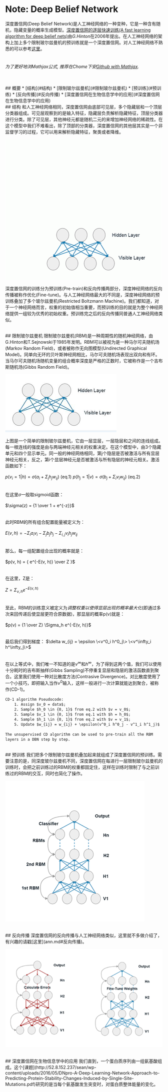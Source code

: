 # Note: Deep Belief Network
深度置信网(Deep Belief Network)是人工神经网络的一种变种，它是一种含有随机，隐藏变量的概率生成模型。[深度置信网的逐层快速训练(A fast learning algorithm for deep belief nets)](https://www.cs.toronto.edu/~hinton/absps/fastnc.pdf)由*G.Hinton*在2006年提出。在人工神经网络的架构上加上多个限制玻尔兹曼机的预训练就是一个深度置信网。对人工神经网络不熟悉的可以参考[这里](ann.md)。
<br>
<br>
###### 为了更好地浏Mathjax公式, 推荐在Chome下安[Github with Mathjax](https://chrome.google.com/webstore/detail/github-with-mathjax/ioemnmodlmafdkllaclgeombjnmnbima). 

<br>
## 概要
* [结构](#结构)
* [限制玻尔兹曼机](#限制玻尔兹曼机)
* [预训练](#预训练)
* [反向传播](#反向传播)
* [深度置信网在生物信息学中的应用](#深度置信网在生物信息学中的应用)

<br>
## 结构
和人工神经网络相同，深度置信网由底部可见层，多个隐藏层和一个顶层分类器组成。可见层观察到的是输入特征，隐藏层负责解析隐藏特征，顶层分类器进行分类。除了可见层，其他神经元都是随机二元的来增加神经网络的稀疏性。在这个模型中我们不难看出，除了顶部的分类器，深度置信网的其他层其实是一个非监督学习的过程，它可以用来解析隐藏特征，聚类或者降维。

![dbn](../assets/DBN.gif)

深度置信网的训练分为预训练(Pre-train)和反向传播两部分，深度神经网络的反向传播被称作优化(Fine-tune)。与人工神经网络最大的不同是，深度神经网络的预训练叠加了多个玻尔兹曼机(Restricted Boltzmann Machine)。我们都知道，对于一个神经网络而言，权重的初始值相当重要，而预训练的目的就是为整个神经网络提供一组较为优秀的初始权重。预训练完之后的反向传播同普通人工神经网络类似。

<br>
## 限制玻尔兹曼机
限制玻尔兹曼机(RBM)是一种周期性的随机神经网络，由G.Hinton和T.Sejnowski于1985年发明。RBM可以被视为是一种马尔可夫随机场(Markov Random Field)，或者被称作无向图模型(Undirected Graphical Model)。同单向无环的贝叶斯神经网相比，马尔可夫随机场表现出双向和有环。当马尔可夫随机场随机变量的组合概率深度是严格的正数时，它被称作是一个吉布斯随机场(Gibbs Random Field)。

![rbm](../assets/rbm.jpg)

上图是一个简单的限制玻尔兹曼机，它由一层显层，一层隐层和之间的连线组成。每一根连线的强度是由与两端神经元相关的权重决定。在这个模型中，由3个隐藏单元和四个显示单元。同一般的神经网络相同，第j个隐层是否被激活与所有显层神经元相关，反之，第i个显层神经元是否被激活与所有隐层的神经元相关。激活函数如下：
<br>
<br>
$p(v_i=1 | h) = \sigma(a_i + \Sigma_j h_j w_{ij})$  (eq.1)
$p(h_j=1 | v) = \sigma(b_j + \Sigma_i v_i w_{ij})$  (eq.2)
<br>
<br>
<br>
在这里$\sigma$一般取sigmoid函数：
<br>
<br>
$\sigma(z) = {1 \over 1 + e^{-z}}$
<br>
<br>
<br>
此时RBM的所有组合配置能量被定义为：
<br>
<br>
$E(v, h) = -\Sigma_i a_i v_i - \Sigma_j b_j h_j - \Sigma_{i, j} v_i h_j w_{ij}$
<br>
<br>
<br>
那么，每一组配置组合出现的概率就是：
<br>
<br>
$p(v, h) = { e^{-E(v, h)} \over Z }$
<br>
<br>
<br>
在这里，Z是：
<br>
<br>
$Z = \Sigma_{v, h} e^{-E(v, h)}$
<br>
<br>
<br>
至此，RBM的训练意义被定义为*调整权重以使得显层出现的概率最大化*(即通过多次来回传递后使显层更符合原数据)，那显层的概率p(v)就是：
<br>
<br>
$p(v) = {1 \over Z} \Sigma_h e^{-E(v, h)}$
<br>
<br>
<br>
最后我们得到梯度：
$\delta w_{ij} = \epsilon \<v^0_i h^0_j\> \<v^\infty_i h^\infty_j\>$
<br>
<br>
<br>
在以上等式中，我们唯一不知道的是$v^\infty$和$h^\infty$，为了得到这两个值，我们可以使用十分耗时的吉布斯抽样(Gibbs Sampling)不停重复显层和隐层的激活函数直到聚合。这里我们使用一种对比散度方法(Contrasive Divergence)。对比散度使用了一个小技巧，即把输入当作$v^0$输入，这样一般进行一次计算就能达到聚合，被称作(CD-1)。
<br>
```
CD-1 algorithm Pseudocode:
    1. Assign $v_0 = data$;
    2. Sample $h_0 \in {0, 1}$ from eq.2 with $v = v_0$;
    3. Sample $v_1 \in {0, 1}$ from eq.1 with $h = h_0$;
    4. Sample $h_1 \in {0, 1}$ from eq.2 with $v = v_1$;
    5. Update $w_{ij} = w_{ij} + \epsilon(v^0_i h^0_j - v^1_i h^1_j)$

The unsupervised CD algorithm can be used to pre-train all the RBM layers in a DBN step by step.
```

<br>
## 预训练
我们把多个限制玻尔兹曼机叠加起来就组成了深度置信网的预训练。需要注意的是，同深度玻尔兹曼机不同，深度置信网在每进行一层限制玻尔兹曼机的训练时，会把之前训练过的RBM的权重都固定住，这样在训练时限制了与之前训练过的RBM的交互，同时也简化了操作。

![pre-train](../assets/pretrain.png)

<br>
## 反向传播
深度置信网的反向传播与人工神经网络类似，这里就不多做介绍了，有兴趣的请戳[这里](ann.md#反向传播)。

![back-propagation](../assets/backPropogation.png)

<br>
## 深度置信网在生物信息学中的应用
我们直到，一个蛋白质序列由一组氨基酸组成。这个[课题](http://52.8.152.237/sean/wp-content/uploads/2016/05/DNpro-A-Deep-Learning-Network-Approach-to-Predicting-Protein-Stability-Changes-Induced-by-Single-Site-Mutations.pdf)研究的是当每个氨基酸发生突变时，对蛋白质整体能量的变化。
